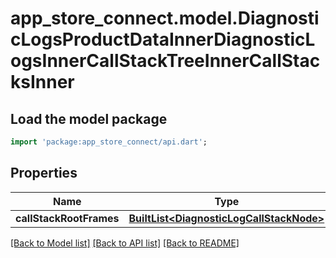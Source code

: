 # app_store_connect.model.DiagnosticLogsProductDataInnerDiagnosticLogsInnerCallStackTreeInnerCallStacksInner

## Load the model package
```dart
import 'package:app_store_connect/api.dart';
```

## Properties
Name | Type | Description | Notes
------------ | ------------- | ------------- | -------------
**callStackRootFrames** | [**BuiltList&lt;DiagnosticLogCallStackNode&gt;**](DiagnosticLogCallStackNode.md) |  | [optional] 

[[Back to Model list]](../README.md#documentation-for-models) [[Back to API list]](../README.md#documentation-for-api-endpoints) [[Back to README]](../README.md)


